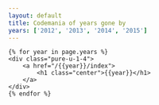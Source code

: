 ```yaml
---
layout: default
title: Codemania of years gone by
years: ['2012', '2013', '2014', '2015']
---
```



<div class="pure-g">

	{% for year in page.years %}
	<div class="pure-u-1-4">
		<a href="/{{year}}/index">
			<h1 class="center">{{year}}</h1>
		</a>
	</div>
	{% endfor %}

</div>